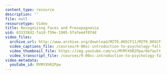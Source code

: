 ```yaml
---
content_type: resource
description: ''
file: null
resourcetype: Video
title: Recognizing Faces and Prosopagnosia
uid: 833338d2-fa1d-f59e-1985-5fafee4f074d
video_files:
  archive_url: http://www.archive.org/download/MIT9.00SCF11/MIT9_00SCF11_lec06_300k.mp4
  video_captions_file: /courses/9-00sc-introduction-to-psychology-fall-2011/3ed46514bdb45565a993dc706cf57150_MYMYXhR2Ppw.vtt
  video_thumbnail_file: https://img.youtube.com/vi/MYMYXhR2Ppw/default.jpg
  video_transcript_file: /courses/9-00sc-introduction-to-psychology-fall-2011/ea530284b63cc02f6a1cac9ac8d0e61c_MYMYXhR2Ppw.pdf
video_metadata:
  youtube_id: MYMYXhR2Ppw
---
```

